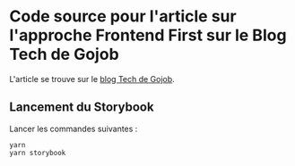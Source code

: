 # Code source pour l'article sur l'approche Frontend First sur le Blog Tech de Gojob

L'article se trouve sur le [blog Tech de Gojob](https://tech.gojob.com/).

## Lancement du Storybook

Lancer les commandes suivantes : 

```
yarn
yarn storybook
```
